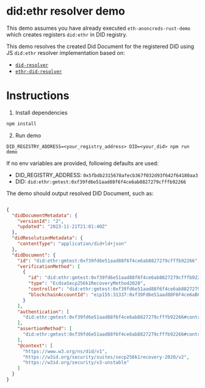 # did:ethr resolver demo

This demo assumes you have already executed `eth-anoncreds-rust-demo` which
creates registers `did:ethr` in DID registry.

This demo resolves the created Did Document for the registered DID using JS `did:ethr`
resolver implementation based on:
- [`did-resolver`](https://github.com/decentralized-identity/did-resolver)
- [`ethr-did-resolver`](https://github.com/decentralized-identity/ethr-did-resolver)

# Instructions
1. Install dependencies
```sh
npm install
```

2. Run demo 
```
DID_REGISTRY_ADDRESS=<your_registry_address> DID=<your_did> npm run demo
```

If no env variables are provided, following defaults are used:
- DID_REGISTRY_ADDRESS: `0x5fbdb2315678afecb367f032d93f642f64180aa3`
- DID: `did:ethr:gmtest:0xf39fd6e51aad88f6f4ce6ab8827279cfffb92266`

The demo should output resolved DID Document, such as:
```json

{
  "didDocumentMetadata": {
    "versionId": "2",
    "updated": "2023-11-21T21:01:40Z"
  },
  "didResolutionMetadata": {
    "contentType": "application/did+ld+json"
  },
  "didDocument": {
    "id": "did:ethr:gmtest:0xf39fd6e51aad88f6f4ce6ab8827279cfffb92266",
    "verificationMethod": [
      {
        "id": "did:ethr:gmtest:0xf39fd6e51aad88f6f4ce6ab8827279cfffb92266#controller",
        "type": "EcdsaSecp256k1RecoveryMethod2020",
        "controller": "did:ethr:gmtest:0xf39fd6e51aad88f6f4ce6ab8827279cfffb92266",
        "blockchainAccountId": "eip155:31337:0xf39Fd6e51aad88F6F4ce6aB8827279cffFb92266"
      }
    ],
    "authentication": [
      "did:ethr:gmtest:0xf39fd6e51aad88f6f4ce6ab8827279cfffb92266#controller"
    ],
    "assertionMethod": [
      "did:ethr:gmtest:0xf39fd6e51aad88f6f4ce6ab8827279cfffb92266#controller"
    ],
    "@context": [
      "https://www.w3.org/ns/did/v1",
      "https://w3id.org/security/suites/secp256k1recovery-2020/v2",
      "https://w3id.org/security/v3-unstable"
    ]
  }
}
```